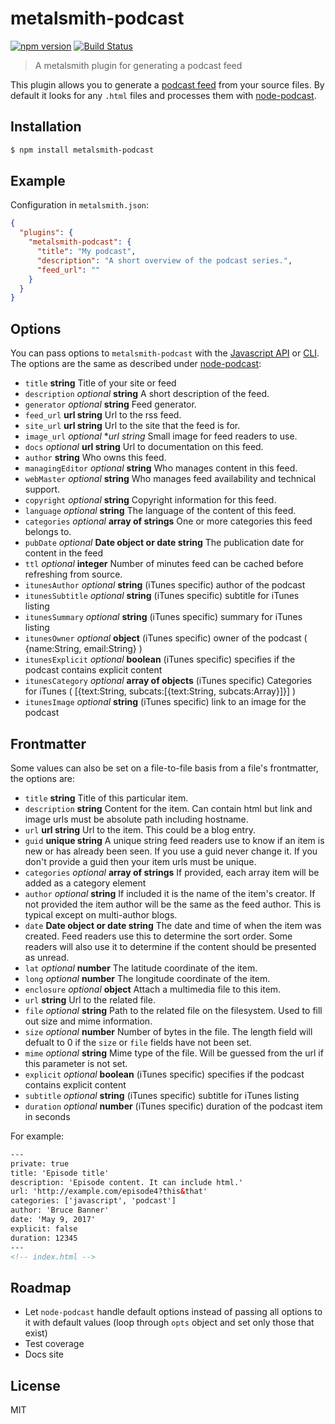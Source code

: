 # metalsmith-podcast
[![npm version][npm-badge]][npm-url]
[![Build Status][travis-badge]][travis-url]

> A metalsmith plugin for generating a podcast feed

This plugin allows you to generate a [podcast feed](https://resourcecenter.odee.osu.edu/digital-media-production/how-write-podcast-rss-xml) from your source files. By default it looks for any `.html` files and processes them with [node-podcast](https://github.com/maxnowack/node-podcast).

## Installation

```bash
$ npm install metalsmith-podcast
```

## Example

Configuration in `metalsmith.json`:

```json
{
  "plugins": {
    "metalsmith-podcast": {
      "title": "My podcast",
      "description": "A short overview of the podcast series.",
      "feed_url": ""
    }
  }
}
```

## Options

You can pass options to `metalsmith-podcast` with the [Javascript API](https://github.com/segmentio/metalsmith#api) or [CLI](https://github.com/segmentio/metalsmith#cli). The options are the same as described under [node-podcast](https://github.com/maxnowack/node-podcast#feedoptions):

 * `title` **string** Title of your site or feed
 * `description` _optional_ **string** A short description of the feed.
 * `generator` _optional_  **string** Feed generator.
 * `feed_url` **url string** Url to the rss feed.
 * `site_url` **url string** Url to the site that the feed is for.
 * `image_url` _optional_  **url string* Small image for feed readers to use.
 * `docs` _optional_ **url string** Url to documentation on this feed.
 * `author` **string** Who owns this feed.
 * `managingEditor` _optional_ **string** Who manages content in this feed.
 * `webMaster` _optional_ **string** Who manages feed availability and technical support.
 * `copyright` _optional_ **string** Copyright information for this feed.
 * `language` _optional_ **string**  The language of the content of this feed.
 * `categories` _optional_ **array of strings**  One or more categories this feed belongs to.
 * `pubDate` _optional_ **Date object or date string** The publication date for content in the feed
 * `ttl` _optional_ **integer** Number of minutes feed can be cached before refreshing from source.
 * `itunesAuthor` _optional_  **string** (iTunes specific) author of the podcast
 * `itunesSubtitle` _optional_  **string** (iTunes specific) subtitle for iTunes listing
 * `itunesSummary` _optional_  **string** (iTunes specific) summary for iTunes listing
 * `itunesOwner` _optional_ **object** (iTunes specific) owner of the podcast ( {name:String, email:String} )
 * `itunesExplicit` _optional_ **boolean** (iTunes specific) specifies if the podcast contains explicit content
 * `itunesCategory` _optional_ **array of objects** (iTunes specific) Categories for iTunes ( [{text:String, subcats:[{text:String, subcats:Array}]}] )
 * `itunesImage` _optional_ **string** (iTunes specific) link to an image for the podcast

## Frontmatter

Some values can also be set on a file-to-file basis from a file's frontmatter, the options are:

* `title` **string** Title of this particular item.
* `description` **string** Content for the item.  Can contain html but link and image urls must be absolute path including hostname.
* `url` **url string** Url to the item. This could be a blog entry.
* `guid` **unique string** A unique string feed readers use to know if an item is new or has already been seen.
If you use a guid never change it.  If you don't provide a guid then your item urls must
be unique.
* `categories` _optional_ **array of strings** If provided, each array item will be added as a category element
* `author` _optional_  **string**  If included it is the name of the item's creator.
If not provided the item author will be the same as the feed author.  This is typical
except on multi-author blogs.
* `date` **Date object or date string** The date and time of when the item was created.  Feed
readers use this to determine the sort order. Some readers will also use it to determine
if the content should be presented as unread.
* `lat` _optional_ **number** The latitude coordinate of the item.
* `long` _optional_ **number** The longitude coordinate of the item.
* `enclosure` _optional_ **object** Attach a multimedia file to this item.
* `url` **string** Url to the related file.
* `file` _optional_ **string** Path to the related file on the filesystem. Used to fill out size and mime
information.
* `size` _optional_ **number** Number of bytes in the file. The length field will defualt to 0 if the
`size` or `file` fields have not been set.
* `mime` _optional_ **string** Mime type of the file. Will be guessed from the url if this parameter is
not set.
* `explicit` _optional_ **boolean** (iTunes specific) specifies if the podcast contains explicit content
* `subtitle` _optional_  **string** (iTunes specific) subtitle for iTunes listing
* `duration` _optional_ **number** (iTunes specific) duration of the podcast item in seconds

For example:

```html
---
private: true
title: 'Episode title'
description: 'Episode content. It can include html.'
url: 'http://example.com/episode4?this&that'
categories: ['javascript', 'podcast']
author: 'Bruce Banner'
date: 'May 9, 2017'
explicit: false
duration: 12345
---
<!-- index.html -->
```

## Roadmap

- Let `node-podcast` handle default options instead of passing all options to it with default values (loop through `opts` object and set only those that exist)
- Test coverage
- Docs site

## License

MIT


[npm-badge]: https://img.shields.io/npm/v/metalsmith-podcast.svg
[npm-url]: https://www.npmjs.com/package/metalsmith-podcast

[travis-badge]: https://travis-ci.org/ExtraHop/metalsmith-sitemap.svg?branch=master
[travis-url]: https://travis-ci.org/ExtraHop/metalsmith-sitemap